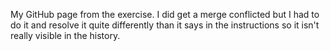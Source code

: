 My GitHub page from the exercise. I did get a merge conflicted but I had to do it and resolve it quite differently than it says in the instructions so it isn't really visible in the history.
